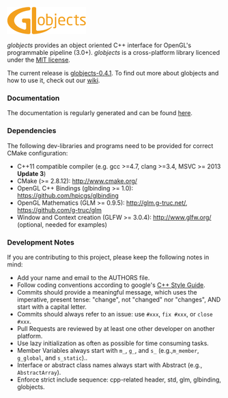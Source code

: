 ![globjects Logo](globjects-logo.png "globjects")

*globjects* provides an object oriented C++ interface for OpenGL's programmable pipeline (3.0+).
*globjects* is a cross-platform library licenced under the [MIT license](http://opensource.org/licenses/MIT).

The current release is [globjects-0.4.1](https://github.com/hpicgs/globjects/releases/tag/v0.4.1).
To find out more about globjects and how to use it, check out our [wiki](https://github.com/hpicgs/globjects/wiki).


### Documentation

The documentation is regularly generated and can be found [here](http://libglow.org/doxygen-master).


### Dependencies

The following dev-libraries and programs need to be provided for correct CMake configuration:
* C++11 compatible compiler (e.g. gcc >=4.7, clang >=3.4, MSVC >= 2013 **Update 3**)
* CMake (>= 2.8.12): http://www.cmake.org/
* OpenGL C++ Bindings (glbinding >= 1.0): https://github.com/hpicgs/glbinding
* OpenGL Mathematics (GLM >= 0.9.5): http://glm.g-truc.net/, https://github.com/g-truc/glm
* Window and Context creation (GLFW >= 3.0.4): http://www.glfw.org/ (optional, needed for examples)


### Development Notes

If you are contributing to this project, please keep the following notes in mind:
* Add your name and email to the AUTHORS file.
* Follow coding conventions according to google's [C++ Style Guide](http://google-styleguide.googlecode.com/svn/trunk/cppguide.xml).
* Commits should provide a meaningful  message, which uses the imperative, present tense: "change", not "changed" nor "changes", AND start with a capital letter.
* Commits should always refer to an issue: use ```#xxx```, ```fix #xxx```, or ```close #xxx```.
* Pull Requests are reviewed by at least one other developer on another platform.
* Use lazy initialization as often as possible for time consuming tasks.
* Member Variables always start with ```m_```, ```g_```, and ```s_``` (e.g.,```m_member```, ```g_global```, and ```s_static```)..
* Interface or abstract class names always start with Abstract (e.g., ```AbstractArray```).
* Enforce strict include sequence: cpp-related header, std, glm, glbinding, globjects.

